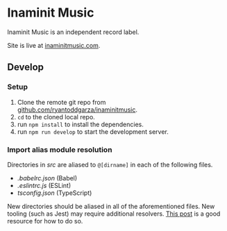 # Inaminit Music

Inaminit Music is an independent record label.

Site is live at [inaminitmusic.com](https://inaminitmusic.com).

## Develop

### Setup

1. Clone the remote git repo from [github.com/ryantoddgarza/inaminitmusic](https://github.com/ryantoddgarza/inaminitmusic).
2. `cd` to the cloned local repo.
3. run `npm install` to install the dependencies.
4. run `npm run develop` to start the development server.

### Import alias module resolution

Directories in _src_ are aliased to `@[dirname]` in each of the following files.

- _.babelrc.json_ (Babel)
- _.eslintrc.js_ (ESLint)
- _tsconfig.json_ (TypeScript)

New directories should be aliased in all of the aforementioned files. New tooling (such as Jest) may require additional resolvers. [This post](https://raulmelo.dev/blog/module-resolution-or-import-alias-the-final-guide) is a good resource for how to do so.
